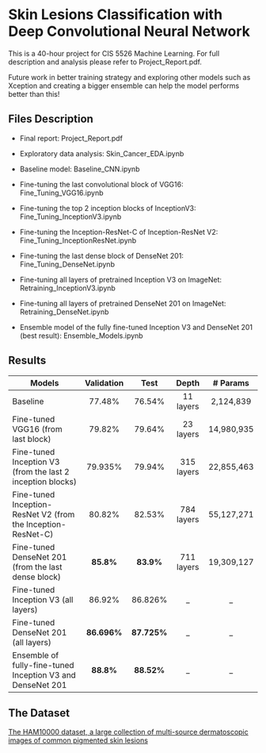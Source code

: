 # Skin Lesions Classification with Deep Convolutional Neural Network

This is a 40-hour project for CIS 5526 Machine Learning. For full description and analysis please refer to Project_Report.pdf. 

Future work in better training strategy and exploring other models such as Xception and creating a bigger ensemble can help the model performs better than this!

## Files Description

* Final report: Project_Report.pdf

* Exploratory data analysis: Skin_Cancer_EDA.ipynb

* Baseline model: Baseline_CNN.ipynb

* Fine-tuning the last convolutional block of VGG16: Fine_Tuning_VGG16.ipynb

* Fine-tuning the top 2 inception blocks of InceptionV3: Fine_Tuning_InceptionV3.ipynb

* Fine-tuning the Inception-ResNet-C of Inception-ResNet V2: Fine_Tuning_InceptionResNet.ipynb

* Fine-tuning the last dense block of DenseNet 201: Fine_Tuning_DenseNet.ipynb

* Fine-tuning all layers of pretrained Inception V3 on ImageNet: Retraining_InceptionV3.ipynb

* Fine-tuning all layers of pretrained DenseNet 201 on ImageNet: Retraining_DenseNet.ipynb

* Ensemble model of the fully fine-tuned Inception V3 and DenseNet 201 (best result): Ensemble_Models.ipynb 

## Results

| Models        | Validation           | Test            |  Depth          | # Params          |
| ------------- |:-------------:| :-------------:| :-------------:| :-------------:| 
|   Baseline   | 77.48% |76.54% | 11 layers | 2,124,839 |
|  Fine-tuned VGG16 (from last block)    |  79.82%      |   79.64%  | 23 layers | 14,980,935 |
|  Fine-tuned Inception V3 (from the last 2 inception blocks) |  79.935%   |  79.94% | 315 layers | 22,855,463 |
|  Fine-tuned Inception-ResNet V2 (from the Inception-ResNet-C) | 80.82% | 82.53% | 784 layers | 55,127,271 |
|  Fine-tuned DenseNet 201 (from the last dense block) | **85.8%** | **83.9%**  |  711 layers | 19,309,127 |
|  Fine-tuned Inception V3 (all layers) | 86.92% | 86.826% | _ | _ |
|  Fine-tuned DenseNet 201 (all layers)  | **86.696%** | **87.725%** | _ | _ |
|  Ensemble of fully-fine-tuned Inception V3 and DenseNet 201 | **88.8%** | **88.52%** | _ | _ |


## The Dataset

[The HAM10000 dataset, a large collection of multi-source dermatoscopic images of common pigmented skin lesions](https://dataverse.harvard.edu/dataset.xhtml?persistentId=doi:10.7910/DVN/DBW86T,)
